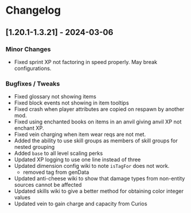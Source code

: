 # Changelog

## [1.20.1-1.3.21] - 2024-03-06
### Minor Changes
- Fixed sprint XP not factoring in speed properly.  May break configurations.
### Bugfixes / Tweaks
- Fixed glossary not showing items
- Fixed block events not showing in item tooltips
- Fixed crash when player attributes are copied on respawn by another mod.
- Fixed using enchanted books on items in an anvil giving anvil XP not enchant XP.
- Fixed vein charging when item wear reqs are not met.
- Added the ability to use skill groups as members of skill groups for nested grouping
- Added `base` to all level scaling perks
- Updated XP logging to use one line instead of three
- Updated dimension config wiki to note `isTagFor` does not work.  
  - removed tag from genData
- Updated anti-cheese wiki to show that damage types from non-entity sources cannot be affected
- Updated skills wiki to give a better method for obtaining color integer values
- Updated vein to gain charge and capacity from Curios